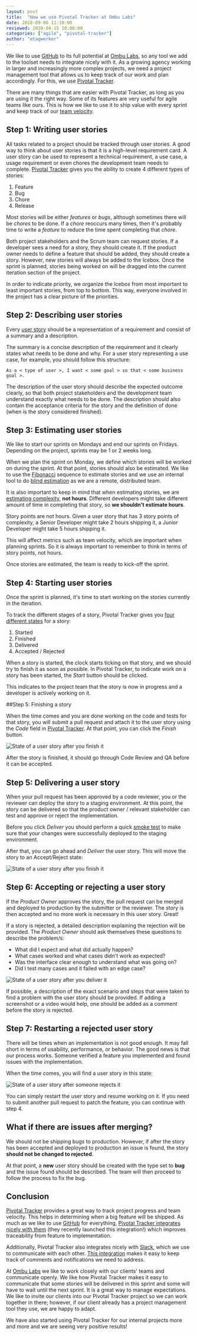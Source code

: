 ```yaml
---
layout: post
title:  "How we use Pivotal Tracker at Ombu Labs"
date: 2018-09-06 11:10:00
reviewed: 2020-04-15 10:00:00
categories: ["agile", "pivotal-tracker"]
author: "etagwerker"
---
```


We like to use [GitHub](https://github.com) to its full potential at [Ombu Labs](https://www.ombulabs.com), so any tool we add to the toolset needs to integrate nicely with it. As a growing agency working in larger and increasingly more complex projects, we need a project management tool that allows us to keep track of our work and plan accordingly. For this, we use [Pivotal Tracker](https://www.pivotaltracker.com).

There are many things that are easier with Pivotal Tracker, as long as you are using it the right way. Some of its features are very useful for agile teams like ours. This is how we like to use it to ship value with every sprint and keep track of our [team velocity](http://wiki.c2.com/?ProjectVelocity).

<!--more-->

## Step 1: Writing user stories

All tasks related to a project should be tracked through user stories. A good way to think about user stories is that it is a high-level requirement card. A user story can be used to represent a technical requirement, a use case, a usage requirement or even chores the development team needs to complete. [Pivotal Tracker](https://www.pivotaltracker.com) gives you the ability to create 4 different types of stories:

1. Feature
2. Bug
3. Chore
4. Release

Most stories will be either *features* or *bugs*, although sometimes there will be *chores* to be
done. If a *chore* reoccurs many times, then it's probably time to write a *feature* to reduce the time spent completing that *chore*.

Both project stakeholders and the Scrum team can request stories. If a developer sees a need for a story, they should create it. If the product owner needs to define a feature that should be added, they should create a story. However, new stories will always be added to the Icebox. Once the sprint is planned, stories being worked on will be dragged into the current iteration section of the project.

In order to indicate priority, we organize the Icebox from most important to least important stories, from top to bottom. This way, everyone involved in the project has a clear picture of the priorities.

## Step 2: Describing user stories

Every [user story](https://www.agilealliance.org/glossary/user-stories/) should be a representation of a requirement and consist of a summary and a description.

The summary is a concise description of the requirement and it clearly states what needs to be done and why. For a user story representing a use case, for example, you should follow this structure:

```
As a < type of user >, I want < some goal > so that < some business goal >.
```

The description of the user story should describe the expected outcome clearly, so that both project stakeholders and the development team understand exactly what needs to be done. The description should also contain the acceptance criteria for the story and the definition of done (when is the story considered finished).

## Step 3: Estimating user stories

We like to start our sprints on Mondays and end our sprints on Fridays. Depending on the project, sprints may be 1 or 2 weeks long.

When we plan the sprint on Monday, we define which stories will be worked on during the sprint. At that point, stories should also be estimated. We like to use the [Fibonacci](https://en.wikipedia.org/wiki/Fibonacci_number)
sequence to estimate stories and we use an internal tool to do [blind estimation](https://www.ombulabs.com/blog/agile/scrum/become-better-estimators.html) as we are a remote, distributed team.

It is also important to keep in mind that when estimating stories, we are [estimating complexity](https://rubygarage.org/blog/3-reasons-to-estimate-with-story-points), **not hours**. Different developers might take different amount of time in completing that story, so **we shouldn't estimate hours**.

Story points are not hours. Given a user story that has 3 story points of complexity, a Senior Developer might take 2 hours shipping it, a Junior Developer might take 5 hours shipping it.

This will affect metrics such as team velocity, which are important when planning sprints. So it is always important to remember to think in terms of story points, not hours.

Once stories are estimated, the team is ready to kick-off the sprint.

## Step 4: Starting user stories

Once the sprint is planned, it's time to start working on the stories currently in the iteration.

To track the different stages of a story, Pivotal Tracker gives you [four different states]( https://www.pivotaltracker.com/help/articles/story_states/) for a story:

1. Started
2. Finished
3. Delivered
4. Accepted / Rejected

When a story is started, the clock starts ticking on that story, and we should try to finish it as soon as possible. In Pivotal Tracker, to indicate work on a story has been started, the *Start* button should be clicked.

This indicates to the project team that the story is now in progress and a developer is actively working on it.

##Step 5: Finishing a story

When the time comes and you are done working on the code and tests for that story, you will submit a pull request and attach it to the user story using the *Code* field in [Pivotal Tracker](https://www.pivotaltracker.com). At that point, you can click the *Finish* button.

<img src="/blog/assets/images/user-story-deliver.png" alt="State of a user story after you finish it" class="medium-img">

After the story is finished, it should go through Code Review and QA before it can be accepted.

## Step 5: Delivering a user story

When your pull request has been approved by a code reviewer, you or the reviewer can deploy the story to a staging environment. At this point, the story can be delivered so that the product owner / relevant stakeholder can test and approve or reject the implementation.

Before you click *Deliver* you should perform a quick [smoke test](http://wiki.c2.com/?SmokeTest) to make sure that your changes were successfully deployed to the staging environment.

After that, you can go ahead and *Deliver* the user story. This will move the story to an Accept/Reject state:

<img src="/blog/assets/images/user-story-accept-reject.png" alt="State of a user story after you finish it" class="medium-img">

## Step 6: Accepting or rejecting a user story

If the *Product Owner* approves the story, the pull request can be merged and deployed to production by the submitter or the reviewer. The story is then accepted and no more work is necessary in this user story. Great!

If a story is rejected, a detailed description explaining the rejection will be provided. The *Product Owner* should ask themselves these questions to describe the problem/s:

- What did I expect and what did actually happen?
- What cases worked and what cases didn't work as expected?
- Was the interface clear enough to understand what was going on?
- Did I test many cases and it failed with an edge case?

<img src="/blog/assets/images/user-story-rejecting-story.png" alt="State of a user story after you deliver it" class="medium-img">

If possible, a description of the exact scenario and steps that were taken to find a problem with the user story should be provided. If adding a screenshot or a video would help, one should be added as a comment before the story is rejected.

## Step 7: Restarting a rejected user story

There will be times when an implementation is not good enough. It may fall short in terms of usability, performance, or behavior. The good news is that our process works. Someone verified a feature you implemented and found issues with the implementation.

When the time comes, you will find a user story in this state:

<img src="/blog/assets/images/user-story-restart.png" alt="State of a user story after someone rejects it" class="medium-img">

You can simply restart the user story and resume working on it. If you need to submit another pull request to patch the feature, you can continue with step 4.

## What if there are issues after merging?

We should not be shipping bugs to production. However, if after the story has been accepted and deployed to production an issue is found, the story **should not be changed to rejected**.

At that point, a **new** user story should be created with the type set to **bug** and the issue found should be described. The team will then proceed to follow the process to fix the bug.

## Conclusion

[Pivotal Tracker](https://www.pivotaltracker.com/) provides a great way to track project progress and team velocity. This helps in determining when a big feature will be shipped. As much as we like to use [GitHub](https://github.com/) for everything, [Pivotal Tracker integrates nicely with them](https://www.pivotaltracker.com/help/articles/github_integration/) (they recently launched this integration!) which improves traceability from feature to implementation.

Additionally, Pivotal Tracker also integrates nicely with [Slack](https://slackhq.com/), which we use to communicate with each other. [This integration](https://www.pivotaltracker.com/help/articles/slack/) makes it easy to keep track of comments and notifications we need to address.

At [Ombu Labs](https://www.ombulabs.com) we like to work closely with our clients' teams and communicate openly. We like how Pivotal Tracker makes it easy to communicate that some stories will be delivered in this sprint and some will have to wait until the next sprint. It is a great way to manage expectations. We like to invite our clients into our Pivotal Tracker project so we can work together in there; however, if our client already has a project management tool they use, we are happy to adapt.

We have also started using Pivotal Tracker for our internal projects more and more and we are seeing very positive results!
